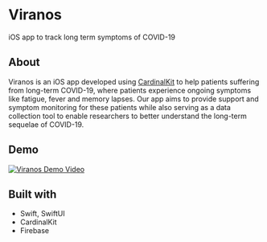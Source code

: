 # Viranos
iOS app to track long term symptoms of COVID-19

## About
Viranos is an iOS app developed using [CardinalKit](https://cardinalkit.org) to help patients suffering from long-term COVID-19, where patients experience ongoing symptoms like fatigue, fever and memory lapses. Our app aims to provide support and symptom monitoring for these patients while also serving as a data collection tool to enable researchers to better understand the long-term sequelae of COVID-19.

## Demo
[![Viranos Demo Video](https://img.youtube.com/vi/MD4OzvovHpQ/0.jpg)](https://www.youtube.com/watch?v=MD4OzvovHpQ)

## Built with
- Swift, SwiftUI
- CardinalKit
- Firebase
